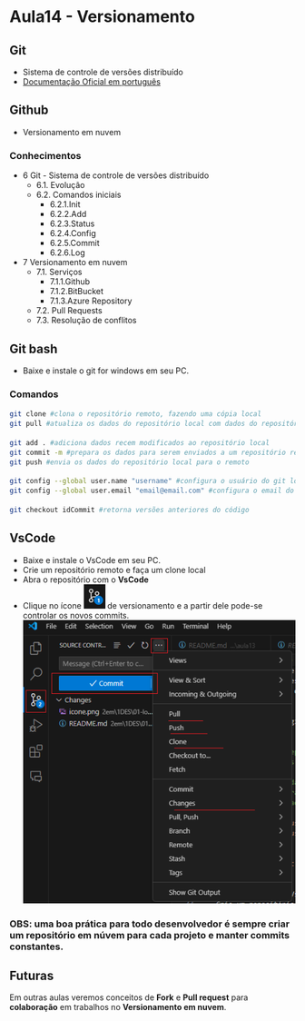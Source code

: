 # Aula14 - Versionamento
## Git
- Sistema de controle de versões distribuído
- [Documentação Oficial em português](https://git-scm.com/docs/git/pt_BR)
## Github
- Versionamento em nuvem

### Conhecimentos
- 6 Git - Sistema de controle de versões distribuído
	- 6.1. Evolução
	- 6.2. Comandos iniciais
		- 6.2.1.Init
		- 6.2.2.Add
		- 6.2.3.Status
		- 6.2.4.Config
		- 6.2.5.Commit
		- 6.2.6.Log
- 7 Versionamento em nuvem
	- 7.1. Serviços
		- 7.1.1.Github
		- 7.1.2.BitBucket
		- 7.1.3.Azure Repository
	- 7.2. Pull Requests
	- 7.3. Resolução de conflitos

## Git bash
- Baixe e instale o git for windows em seu PC.
### Comandos
```bash
git clone #clona o repositório remoto, fazendo uma cópia local
git pull #atualiza os dados do repositório local com dados do repositório remoto

git add . #adiciona dados recem modificados ao repositório local
git commit -m #prepara os dados para serem enviados a um repositório remoto
git push #envia os dados do repositório local para o remoto

git config --global user.name "username" #configura o usuário do git localmente
git config --global user.email "email@email.com" #configura o email do git localmente

git checkout idCommit #retorna versões anteriores do código
```
## VsCode
- Baixe e instale o VsCode em seu PC.
- Crie um repositório remoto e faça um clone local
- Abra o repositório com o **VsCode**
- Clique no ícone ![icone](./icone.png) de versionamento e a partir dele pode-se controlar os novos commits.
![git via vscode](./git.png)
### OBS: uma boa prática para todo desenvolvedor é sempre criar um repositório em núvem para cada projeto e manter commits constantes.

## Futuras
Em outras aulas veremos conceitos de **Fork** e **Pull request** para **colaboração** em trabalhos no **Versionamento em nuvem**.